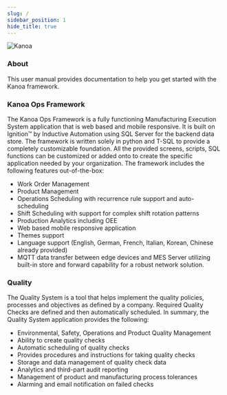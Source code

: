 ```yaml
---
slug: /
sidebar_position: 1
hide_title: true
---
```


![Kanoa](/img/kanoa.png)
### About
This user manual provides documentation to help you get started with the Kanoa framework.

### Kanoa Ops Framework 
The Kanoa Ops Framework is a fully functioning Manufacturing Execution System application that is web based and mobile responsive. It is built on Ignition™ by Inductive Automation using SQL Server for the backend data store. The framework is written solely in python and T-SQL to provide a completely customizable foundation. All the provided screens, scripts, SQL functions can be customized or added onto to create the specific application needed by your organization. The framework includes the following features out-of-the-box:  
* Work Order Management 
* Product Management 
* Operations Scheduling with recurrence rule support and auto-scheduling 
* Shift Scheduling with support for complex shift rotation patterns 
* Production Analytics including OEE 
* Web based mobile responsive application 
* Themes support 
* Language support (English, German, French, Italian, Korean, Chinese already provided)
* MQTT data transfer between edge devices and MES Server utilizing built-in store and forward capability for a robust network solution.

### Quality
The Quality System is a tool that helps implement the quality policies, processes and objectives as defined by a company. Required Quality Checks are defined and then automatically scheduled. In summary, the Quality System application provides the following:
* Environmental, Safety, Operations and Product Quality Management 
* Ability to create quality checks 
* Automatic scheduling of quality checks 
* Provides procedures and instructions for taking quality checks 
* Storage and data management of quality check data 
* Analytics and third-part audit reporting 
* Management of product and manufacturing process tolerances 
* Alarming and email notification on failed checks
